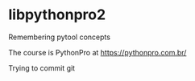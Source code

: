 # libpythonpro2
Remembering pytool concepts

The course is PythonPro at https://pythonpro.com.br/

Trying to commit
git